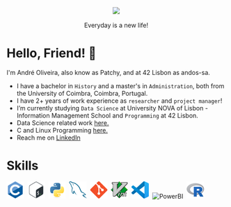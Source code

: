<div id="header" align="center">
  <img src="https://media.giphy.com/media/FgJ6FbfJGwztK/giphy.gif" width="350"/>
</div>

<div align="center">
  <p style="">Everyday is a new life!</p>
</div>

# Hello, Friend! 👋 

I'm André Oliveira, also know as Patchy, and at 42 Lisbon as andos-sa.

- I have a bachelor in `History` and a master's in `Administration`, both from the University of Coimbra, Coimbra, Portugal.  
- I have 2+ years of work experience as `researcher` and `project manager`!
- I’m currently studying `Data Science` at University NOVA of Lisbon - Information Management School and `Programming` at 42 Lisbon.
- Data Science related work [here.](https://github.com/AndrePatchy/nova-ims)
- C and Linux Programming [here.](https://github.com/AndrePatchy/42-piscine)
- Reach me on [LinkedIn](https://www.linkedin.com/in/andrepsoliveira/)

# Skills

<div>
  <img src="https://raw.githubusercontent.com/devicons/devicon/55609aa5bd817ff167afce0d965585c92040787a/icons/c/c-original.svg" title="C" alt="C" width="40" height="40"/>&nbsp;
  <img src="https://raw.githubusercontent.com/devicons/devicon/55609aa5bd817ff167afce0d965585c92040787a/icons/bash/bash-original.svg" title="bash" alt="bash" width="40" height="40"/>&nbsp;
  <img src="https://raw.githubusercontent.com/devicons/devicon/55609aa5bd817ff167afce0d965585c92040787a/icons/python/python-original.svg" title="Python" alt="Python" width="40" height="40"/>&nbsp;
  <img src="https://raw.githubusercontent.com/devicons/devicon/55609aa5bd817ff167afce0d965585c92040787a/icons/mysql/mysql-original.svg" title="MySQL" alt="MySQL" width="40" height="40"/>&nbsp;
  <img src="https://raw.githubusercontent.com/devicons/devicon/55609aa5bd817ff167afce0d965585c92040787a/icons/git/git-original.svg" title="Git" alt="Git" width="40" height="40"/>&nbsp;
  <img src="https://raw.githubusercontent.com/devicons/devicon/55609aa5bd817ff167afce0d965585c92040787a/icons/vim/vim-original.svg" title="VIM" alt="VIM" width="40" height="40"/>&nbsp;
  <img src="https://raw.githubusercontent.com/devicons/devicon/55609aa5bd817ff167afce0d965585c92040787a/icons/vscode/vscode-original.svg"  title="VSCode" alt="VSCode" width="40" height="40"/>&nbsp;
  <img src="https://raw.githubusercontent.com/microsoft/PowerBI-Icons/2bf1c982fb24528eee1559a96a25eb534c175cfd/SVG/Power-BI.svg" title="PowerBI" alt="PowerBI" width="40" height="40"/>&nbsp;
  <img src="https://raw.githubusercontent.com/devicons/devicon/55609aa5bd817ff167afce0d965585c92040787a/icons/r/r-original.svg" title="R" alt="R" width="40" height="40"/>&nbsp;
</div>
